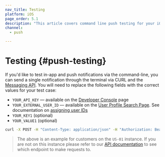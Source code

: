 ```yaml
---
nav_title: Testing
platform: iOS
page_order: 5.1
description: "This article covers command line push testing for your iOS push notifications."
channel:
  - push

---
```


# Testing {#push-testing}

If you'd like to test in-app and push notifications via the command-line, you can send a single notification through the terminal via CURL and the [Messaging API][29]. You will need to replace the following fields with the correct values for your test case:

- `YOUR_API_KEY` — available on the [Developer Console][30] page
- `YOUR_EXTERNAL_USER_ID` — available on the [User Profile Search Page][31]. See documentation on [assigning user IDs][32]
- `YOUR_KEY1` (optional)
- `YOUR_VALUE1` (optional)

```bash
curl -X POST -H "Content-Type: application/json" -H "Authorization: Bearer {{YOUR_API_KEY}}" -d "{\"external_user_ids\":[\"YOUR_EXTERNAL_USER_ID\"],\"messages\":{\"apple_push\":{\"alert\":\"Test push\",\"extra\":{\"YOUR_KEY1\":\"YOUR_VALUE1\"}}}}" https://rest.iad-01.braze.com/messages/send
```
>  The above is an example for customers on the `US-01` instance. If you are not on this instance please refer to our [API documentation][66] to see which endpoint to make requests to.

[29]: {{site.baseurl}}/developer_guide/rest_api/messaging/
[30]: https://dashboard-01.braze.com/app_settings/api_settings/
[31]: https://dashboard-01.braze.com/users/user_search/user-search/
[32]: {{site.baseurl}}/developer_guide/platform_integration_guides/ios/analytics/setting_user_ids/#assigning-a-user-id
[66]: {{site.baseurl}}/developer_guide/rest_api/messaging/#sending-messages-immediately-via-api-only
